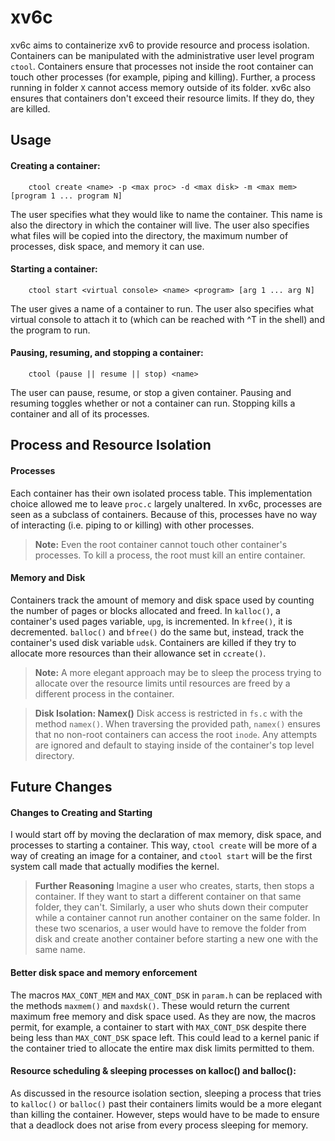 xv6c
===================

xv6c aims to containerize xv6 to provide resource and process isolation. Containers can be manipulated with the administrative user level program `ctool`. Containers ensure that processes not inside the root container can touch other processes (for example, piping and killing). Further, a process running in folder `X` cannot access memory outside of its folder. xv6c also ensures that containers don't exceed their resource limits. If they do, they are killed.


Usage
-------------
#### Creating a container:
		ctool create <name> -p <max proc> -d <max disk> -m <max mem> [program 1 ... program N]
The user specifies what they would like to name the container. This name is also the directory in which the container will live. The user also specifies what files will be copied into the directory, the maximum number of processes, disk space, and memory it can use.

#### Starting a container:
		ctool start <virtual console> <name> <program> [arg 1 ... arg N]
The user gives a name of a container to run. The user also specifies what virtual console to attach it to (which can be reached with ^T in the shell) and the program to run. 

#### Pausing, resuming, and stopping a container:
		ctool (pause || resume || stop) <name>
The user can pause, resume, or stop a given container. Pausing and resuming toggles whether or not a container can run. Stopping kills a container and all of its processes. 



Process and Resource Isolation
-------------------
#### Processes
Each container has their own isolated process table. This implementation choice allowed me to leave  `proc.c` largely unaltered. In xv6c, processes are seen as a subclass of containers. Because of this, processes have no way of interacting (i.e. piping to or killing) with other processes. 
>**Note:** Even the root container cannot touch other container's processes. To kill a process, the root must kill an entire container. 

#### Memory and Disk
Containers track the amount of memory and disk space used by counting the number of pages or blocks allocated and freed. In `kalloc()`, a container's used pages variable, `upg`, is incremented. In `kfree()`, it is decremented. `balloc()` and `bfree()` do the same but, instead, track the container's used disk variable `udsk`. Containers are killed if they try to allocate more resources than their allowance set in `ccreate()`. 
>**Note:** A more elegant approach may be to sleep the process trying to allocate over the resource limits until resources are freed by a different process in the container.

> **Disk Isolation: Namex()** Disk access is restricted in `fs.c` with the method `namex()`. When traversing the provided path, `namex()` ensures that no non-root containers can access the root `inode`. Any attempts are ignored and default to staying inside of the container's top level directory.



Future Changes
-------------

#### Changes to Creating and Starting
I would start off by moving the declaration of max memory, disk space, and processes to starting a container. This way, `ctool create` will be more of a way of creating an image for a container, and `ctool start` will be the first system call made that actually modifies the kernel. 
>**Further Reasoning** 
Imagine a user who creates, starts, then stops a container. If they want to start a different container on that same folder, they can't. Similarly, a user who shuts down their computer while a container cannot run another container on the same folder. In these two scenarios, a user would have to remove the folder from disk and create another container before starting a new one with the same name.	
	
#### Better disk space and memory enforcement
The macros `MAX_CONT_MEM` and `MAX_CONT_DSK` in `param.h` can be replaced with the methods `maxmem()` and `maxdsk()`. These would return the current maximum free memory and disk space used. As they are now, the macros permit, for example, a container to start with `MAX_CONT_DSK` despite there being less than `MAX_CONT_DSK` space left. This could lead to a kernel panic if the container tried to allocate the entire max disk limits permitted to them. 
	
#### Resource scheduling & sleeping processes on kalloc() and balloc():
As discussed in the resource isolation section, sleeping a process that tries to `kalloc()` or `balloc()` past their containers limits would be a more elegant than killing the container. However, steps would have to be made to ensure that a deadlock does not arise from every process sleeping for memory. 
